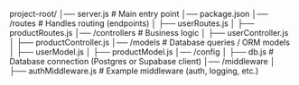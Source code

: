 project-root/
│── server.js              # Main entry point
│── package.json
│── /routes                # Handles routing (endpoints)
│    ├── userRoutes.js
│    ├── productRoutes.js
│── /controllers           # Business logic
│    ├── userController.js
│    ├── productController.js
│── /models                # Database queries / ORM models
│    ├── userModel.js
│    ├── productModel.js
│── /config
│    ├── db.js             # Database connection (Postgres or Supabase client)
│── /middleware
│    ├── authMiddleware.js # Example middleware (auth, logging, etc.)
